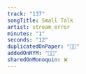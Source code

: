 ```yaml
---
track: "137"
songTitle: Small Talk
artist: stream_error
minutes: "1"
seconds: "12"
duplicatedOnPaper: "👍🏻"
addedOnRYM: "👍🏻"
sharedOnMonoquin: ❌
---
```

